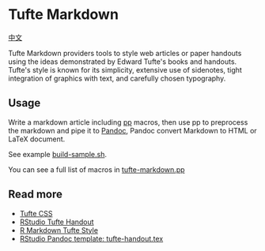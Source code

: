 # Tufte Markdown

[中文](https://www.pengdaiwu.com/articles/tufte-markdown)

Tufte Markdown providers tools to style web articles or paper handouts using the
ideas demonstrated by Edward Tufte's books and handouts. Tufte's style is known
for its simplicity, extensive use of sidenotes, tight integration of graphics
with text, and carefully chosen typography.

## Usage

Write a markdown article including [pp](https://github.com/CDSoft/pp) macros,
then use pp to preprocess the markdown and pipe it to
[Pandoc](http://pandoc.org), Pandoc convert Markdown to HTML or LaTeX document.

See example [build-sample.sh](build-sample.sh).

You can see a full list of macros in [tufte-markdown.pp](tufte-markdown.pp)

## Read more

- [Tufte CSS](https://edwardtufte.github.io/tufte-css/)
- [RStudio Tufte Handout](https://rstudio.github.io/tufte/)
- [R Markdown Tufte Style](https://rstudio.github.io/tufte/cn/)
- [RStudio Pandoc template: tufte-handout.tex](https://github.com/rstudio/tufte/blob/master/inst/rmarkdown/templates/tufte_handout/resources/tufte-handout.tex)
